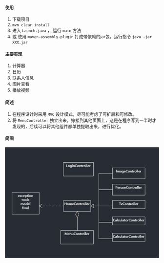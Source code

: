 #### 使用

1. 下载项目
2. `mvn clear install`
3. 进入 `Launch.java` ， 运行 `main` 方法
4. 或 使用 `maven-assembly-plugin` 打成带依赖的jar包，运行指令 `java -jar XXX.jar`

#### 主要实现

1.  计算器
2. 日历
3. 联系人信息
4. 图片查看
5. 播放视频

#### 简述

1. 在程序设计时采用 `MVC` 设计模式，尽可能考虑了可扩展和可修改。
2. 将 `MenuController` 独立出来，嫁接到其他页面上，这是在程序写到一半时才发现的，后续可以将其他组件都单独提取出来，进行优化。



#### 简图

#### ![image-20211119193224226](readme.assets/image-20211119193224226.png)





